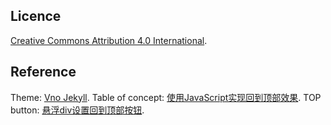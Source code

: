 ## Licence

[Creative Commons Attribution 4.0 International](http://creativecommons.org/licenses/by/4.0/).  

## Reference

Theme: [Vno Jekyll](https://github.com/onevcat/vno-jekyll).
Table of concept: [使用JavaScript实现回到顶部效果](使用JavaScript实现回到顶部效果).
TOP button: [悬浮div设置回到顶部按钮](https://blog.csdn.net/sinat_28505133/article/details/56486985).